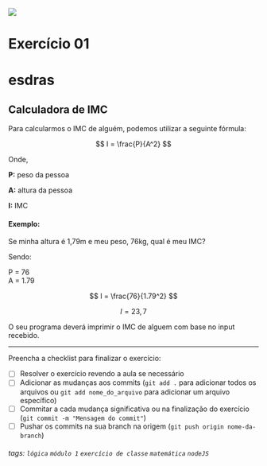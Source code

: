 ![](https://i.imgur.com/xG74tOh.png)

# Exercício 01
# esdras
## Calculadora de IMC

Para calcularmos o IMC de alguém, podemos utilizar a seguinte fórmula:

$$ I = \frac{P}{A^2} $$

Onde,

**P:** peso da pessoa

**A:** altura da pessoa

**I:** IMC

#### Exemplo:

Se minha altura é 1,79m e meu peso, 76kg, qual é meu IMC?

Sendo:

P = 76 \
A = 1.79

$$ I = \frac{76}{1.79^2} $$

$$ I = 23,7 $$

O seu programa deverá imprimir o IMC de alguem com base no input recebido.

---

Preencha a checklist para finalizar o exercício:

- [ ] Resolver o exercício revendo a aula se necessário
- [ ] Adicionar as mudanças aos commits (`git add .` para adicionar todos os arquivos ou `git add nome_do_arquivo` para adicionar um arquivo específico)
- [ ] Commitar a cada mudança significativa ou na finalização do exercício (`git commit -m "Mensagem do commit"`)
- [ ] Pushar os commits na sua branch na origem (`git push origin nome-da-branch`)

###### tags: `lógica` `módulo 1` `exercício de classe` `matemática` `nodeJS`
